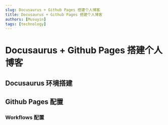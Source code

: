 ```yaml
---
slug: Docusaurus + Github Pages 搭建个人博客
title: Docusaurus + Github Pages 搭建个人博客
authors: [Musuyin]
tags: [technology]
---
```


# Docusaurus + Github Pages 搭建个人博客

## Docusaurus 环境搭建

## Github Pages 配置

### Workflows 配置
